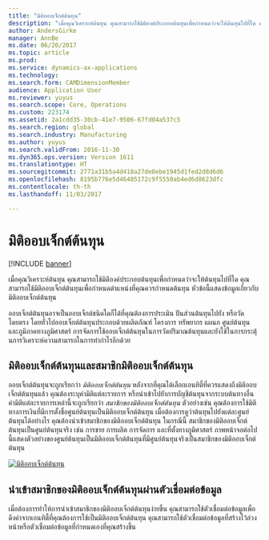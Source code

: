 ```yaml
---
title: "มิติออบเจ็กต์ต้นทุน"
description: "เมื่อคุณวิเคราะห์ต้นทุน คุณสามารถใช้มิติองค์ประกอบต้นทุนเพื่อกำหนดว่าจะให้ต้นทุนไปที่ใด คุณสามารถใช้มิติออบเจ็กต์ต้นทุนเพื่อกำหนดตำแหน่งที่คุณควรกำหนดต้นทุน หัวข้อนี้แสดงข้อมูลเกี่ยวกับมิติออบเจ็กต์ต้นทุน"
author: AndersGirke
manager: AnnBe
ms.date: 06/20/2017
ms.topic: article
ms.prod: 
ms.service: dynamics-ax-applications
ms.technology: 
ms.search.form: CAMDimensionMember
audience: Application User
ms.reviewer: yuyus
ms.search.scope: Core, Operations
ms.custom: 223174
ms.assetid: 2a1cdd35-30cb-41e7-9506-67fd04a537c5
ms.search.region: global
ms.search.industry: Manufacturing
ms.author: yuyus
ms.search.validFrom: 2016-11-30
ms.dyn365.ops.version: Version 1611
ms.translationtype: HT
ms.sourcegitcommit: 2771a31b5a4d418a27de0ebe1945d1fed2d8d6d6
ms.openlocfilehash: 8195b776e5d46485172c9f5550ab4ed6d8623dfc
ms.contentlocale: th-th
ms.lasthandoff: 11/03/2017

---
```


# <a name="cost-object-dimensions"></a>มิติออบเจ็กต์ต้นทุน

[!INCLUDE [banner](../includes/banner.md)]

เมื่อคุณวิเคราะห์ต้นทุน คุณสามารถใช้มิติองค์ประกอบต้นทุนเพื่อกำหนดว่าจะให้ต้นทุนไปที่ใด คุณสามารถใช้มิติออบเจ็กต์ต้นทุนเพื่อกำหนดตำแหน่งที่คุณควรกำหนดต้นทุน หัวข้อนี้แสดงข้อมูลเกี่ยวกับมิติออบเจ็กต์ต้นทุน

ออบเจ็กต์ต้นทุนอาจเป็นออบเจ็กต์ชนิดใดก็ได้ที่คุณต้องการประเมิน ปันส่วนต้นทุนไปยัง หรือวัดโดยตรง โดยทั่วไปออบเจ็กต์ต้นทุนประกอบด้วยผลิตภัณฑ์ โครงการ ทรัพยากร แผนก ศูนย์ต้นทุน และภูมิภาคทางภูมิศาสตร์ การจัดการใช้ออบเจ็กต์ต้นทุนในการวัดปริมาณต้นทุนและยังใช้ในการกระตุ้นการวิเคราะห์ความสามารถในการทำกำไรอีกด้วย

## <a name="cost-object-dimensions-and-cost-object-dimension-members"></a>มิติออบเจ็กต์ต้นทุนและสมาชิกมิติออบเจ็กต์ต้นทุน
ออบเจ็กต์ต้นทุนจะถูกเรียกว่า *มิติออบเจ็กต์ต้นทุน* หลังจากที่คุณได้เลือกเอนทิตี้ที่ควรแสดงถึงมิติออบเจ็กต์ต้นทุนแล้ว คุณต้องระบุค่ามิติแต่ละรายการ หรือนำเข้าไปยังการบัญชีต้นทุนจากระบบต้นทางอื่น ค่ามิติแต่ละรายการเหล่านี้จะถูกเรียกว่า *สมาชิกของมิติออบเจ็กต์ต้นทุน* ตัวอย่างเช่น คุณต้องการใช้มิติทางการเงินที่มีการตั้งชื่อศูนย์ต้นทุนเป็นมิติออบเจ็กต์ต้นทุน เมื่อต้องการดูว่าต้นทุนไปยังแต่ละศูนย์ต้นทุนได้อย่างไร คุณต้องนำเข้าสมาชิกของมิติออบเจ็กต์ต้นทุน ในกรณีนี้ สมาชิกของมิติออบเจ็กต์ต้นทุนเป็นศูนย์ต้นทุนจริง เช่น การขาย การผลิต การจัดการ และที่ตั้งทางภูมิศาสตร์ ภาพหน้าจอต่อไปนี้แสดงตัวอย่างของศูนย์ต้นทุนเป็นมิติออบเจ็กต์ต้นทุนที่มีศูนย์ต้นทุนจริงเป็นสมาชิกของมิติออบเจ็กต์ต้นทุน 

[![มิติออบเจ็กต์ต้นทุน](./media/cost-object-dimensions.png)](./media/cost-object-dimensions.png)

## <a name="import-cost-object-dimension-members-through-data-connectors"></a>นำเข้าสมาชิกของมิติออบเจ็กต์ต้นทุนผ่านตัวเชื่อมต่อข้อมูล
เมื่อต้องการทำให้การนำเข้าสมาชิกของมิติออบเจ็กต์ต้นทุนง่ายขึ้น คุณสามารถใช้ตัวเชื่อมต่อข้อมูลเพื่อดึงค่าจากเอนทิตี้ที่คุณต้องการใช้เป็นมิติออบเจ็กต์ต้นทุน คุณสามารถใช้ตัวเชื่อมต่อข้อมูลที่สร้างไว้ล่วงหน้าหรือตัวเชื่อมต่อข้อมูลที่กำหนดเองที่คุณสร้างขึ้น




